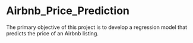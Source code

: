 # Airbnb_Price_Prediction
 The primary objective of this project is to develop a regression model that predicts the price  of an Airbnb listing.
